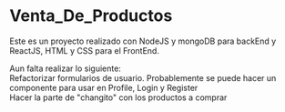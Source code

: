 # Venta_De_Productos
Este es un proyecto realizado con NodeJS y mongoDB para backEnd y ReactJS, HTML y CSS para el FrontEnd.  

Aun falta realizar lo siguiente:  
  Refactorizar formularios de usuario. Probablemente se puede hacer un componente para usar en Profile, Login y Register  
  Hacer la parte de "changito" con los productos a comprar
  

